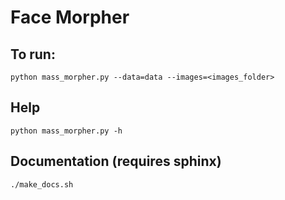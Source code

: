 # Face Morpher

## To run:

    python mass_morpher.py --data=data --images=<images_folder>


## Help

    python mass_morpher.py -h

## Documentation (requires sphinx)

    ./make_docs.sh
